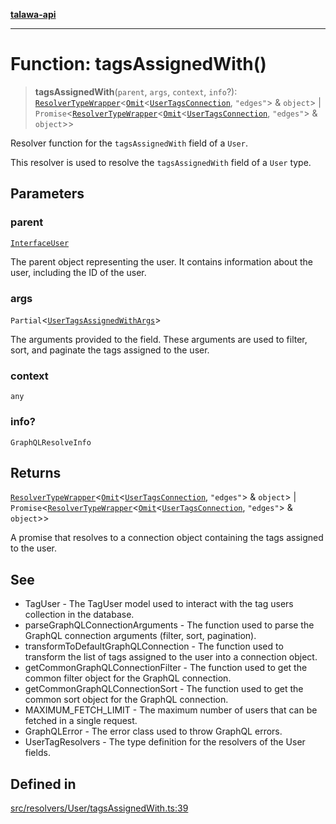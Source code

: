 [**talawa-api**](../../../../README.md)

***

# Function: tagsAssignedWith()

> **tagsAssignedWith**(`parent`, `args`, `context`, `info`?): [`ResolverTypeWrapper`](../../../../types/generatedGraphQLTypes/type-aliases/ResolverTypeWrapper.md)\<[`Omit`](../../../../types/generatedGraphQLTypes/type-aliases/Omit.md)\<[`UserTagsConnection`](../../../../types/generatedGraphQLTypes/type-aliases/UserTagsConnection.md), `"edges"`\> & `object`\> \| `Promise`\<[`ResolverTypeWrapper`](../../../../types/generatedGraphQLTypes/type-aliases/ResolverTypeWrapper.md)\<[`Omit`](../../../../types/generatedGraphQLTypes/type-aliases/Omit.md)\<[`UserTagsConnection`](../../../../types/generatedGraphQLTypes/type-aliases/UserTagsConnection.md), `"edges"`\> & `object`\>\>

Resolver function for the `tagsAssignedWith` field of a `User`.

This resolver is used to resolve the `tagsAssignedWith` field of a `User` type.

## Parameters

### parent

[`InterfaceUser`](../../../../models/User/interfaces/InterfaceUser.md)

The parent object representing the user. It contains information about the user, including the ID of the user.

### args

`Partial`\<[`UserTagsAssignedWithArgs`](../../../../types/generatedGraphQLTypes/type-aliases/UserTagsAssignedWithArgs.md)\>

The arguments provided to the field. These arguments are used to filter, sort, and paginate the tags assigned to the user.

### context

`any`

### info?

`GraphQLResolveInfo`

## Returns

[`ResolverTypeWrapper`](../../../../types/generatedGraphQLTypes/type-aliases/ResolverTypeWrapper.md)\<[`Omit`](../../../../types/generatedGraphQLTypes/type-aliases/Omit.md)\<[`UserTagsConnection`](../../../../types/generatedGraphQLTypes/type-aliases/UserTagsConnection.md), `"edges"`\> & `object`\> \| `Promise`\<[`ResolverTypeWrapper`](../../../../types/generatedGraphQLTypes/type-aliases/ResolverTypeWrapper.md)\<[`Omit`](../../../../types/generatedGraphQLTypes/type-aliases/Omit.md)\<[`UserTagsConnection`](../../../../types/generatedGraphQLTypes/type-aliases/UserTagsConnection.md), `"edges"`\> & `object`\>\>

A promise that resolves to a connection object containing the tags assigned to the user.

## See

 - TagUser - The TagUser model used to interact with the tag users collection in the database.
 - parseGraphQLConnectionArguments - The function used to parse the GraphQL connection arguments (filter, sort, pagination).
 - transformToDefaultGraphQLConnection - The function used to transform the list of tags assigned to the user into a connection object.
 - getCommonGraphQLConnectionFilter - The function used to get the common filter object for the GraphQL connection.
 - getCommonGraphQLConnectionSort - The function used to get the common sort object for the GraphQL connection.
 - MAXIMUM_FETCH_LIMIT - The maximum number of users that can be fetched in a single request.
 - GraphQLError - The error class used to throw GraphQL errors.
 - UserTagResolvers - The type definition for the resolvers of the User fields.

## Defined in

[src/resolvers/User/tagsAssignedWith.ts:39](https://github.com/Suyash878/talawa-api/blob/e4413cec641a837926071678fed3c7f67234e31e/src/resolvers/User/tagsAssignedWith.ts#L39)
